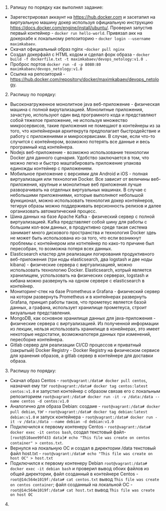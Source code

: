 1. Рапишу по порядку как выполнял задание:
  * Зарегестрировал аккаунт на https://hub.docker.com и засетапил на виртуальную машину докер используя официальную инструкцию https://docs.docker.com/engine/install/ubuntu/. Проверил запустив первый контейнер - ``docker run hello-world``. Привязал акк на докерхабе к локальному репозиторию - ``docker login --username maximkabaev``. 
  * Скачал официальный образ nginx -``docker pull nginx``
  * Создал докерфайл с HTML кодом и сделал форк образа - ``docker build -f dockerfile.txt -t maximkabaev/devops_netology:v1.0 .``
  * Проброс портов ``docker run -d -p 8080:80 maximkabaev/devops_netology:v1.0``
  * Cсылка на репозиторий - https://hub.docker.com/repository/docker/maximkabaev/devops_netology.
2. Распишу по порядку:
 * Высоконагруженное монолитное java веб-приложение - физическая машина с полной вирутализацией. Монолитные приложения, зачастую, используют один вид програмного кода и представляют собой тяжелое приложение, не используя множество микросервисов, такие приложения не помещают в контейнеры из за того, что контейнерная архитекрута предполагает быстродействие и работу с приложениями и микросервисами. В случае, если что-то случится с контейнером, возможно потерять все данные и весь програмный код контейнера.
 * Nodejs веб-приложение - возможно использование технологии Docker для данного сценария. Удобство заключается в том, что можно легко и быстро маштабировать приложение упакова единожды контейнер с приложением.
 * Мобильное приложение c версиями для Android и iOS - полная виртуализация или технология Docker. Все зависит от величины веб-приложения, крупные и монолитные веб приложения лучше разворачивать на отделных виртуальных машинах. В случае с небольшими приложениями, которые выполняют небольшой функционал, можно использовать технология докер контейнеров, тегируя образы можно поддерживать версионность релизов и далее организовать автоматический процесс.
 * Шина данных на базе Apache Kafka - физический сервер с полной виртуализацией. Kafka представляет собой шину для работы с большим кол-вом данных, в продуктивно среде такая система занимает много дискового пространства и технология Docker здеь не может быть использована из-за того, что если возникнут проблемы с контейнером или котнтейнер по како-то причине был пересобран, то возможна потеря всех данных.
 * Elasticsearch кластер для реализации логирования продуктивного веб-приложения (три ноды elasticsearch, два logstash и две ноды kibana) - физические сервера с виртуализацией, можно использовать технологию Docker. Elasticsearch, котрый является хранилищем, успользовать на физических серверах, logstash и кибана можно развернуть на одном сервере с elasticsearch в контейнер.
 * Мониторинг-стек на базе Prometheus и Grafana - физический сервер на которм развернуть Prometheus и в контейнерах развернуть Grafana, принцип работы таков, что прометеус является базой данных, а графана, использует хранилище прометеуса, строит визуальные представления.
 * MongoDB, как основное хранилище данных для java-приложения - физические сервера с виртуализацией. Из полученной информации из лекции, нельзя использовать хранилище в конейнерах, это имеет некоторые недостатки, возможнапотеря данных  при изменений, пересборке контейнера.
 * Gitlab сервер для реализации CI/CD процессов и приватный (закрытый) Docker Registry - Docker Registry на физическом сервисе для хранения образов, а gitlab сервер в контейнере для доставки образа.
3. Распишу по порядку:
 * Скачал образ Centos - ``root@vagrant:/data# docker pull centos``, назначил ему тэг ``root@vagrant:/data# docker tag centos:latest centos:v1.0`` и запустил контейнер с образом связав его с локальным репозиторием ``root@vagrant:/data# docker run -it -v /data:/data --name centos -d centos:v1.0``
 * Аналогично для образа Debian: создаие - ``root@vagrant:/data# docker pull debian``, тэг - ``root@vagrant:/data# docker tag debian:latest debian:v1.0`` и запуск контейнера - ``root@vagrant:/data# docker run -it -v /data:/data --name debian -d debian:v1.0``
 * Подключился к первому контенеру Centos - ``root@vagrant:/data# docker exec -it centos bash``,  создал текстовый файл- ``[root@510aee99f433 data]# echo "This file was create on centos container" > centos.txt``.
 * Вернулся на локальную ОС и создал в директории /data текстовый файл host.txt - ``root@vagrant:/data# echo "This file was create on host OC" > host.txt``
 * Подключился к первому контенеру Debian ``root@vagrant:/data# docker exec -it debian bash`` и проверил вывод обоих файлов из общей директории, файл созданный в контейнере Centos - ``root@14c564e1019f:/data# cat centos.txt`` вывод ``This file was create on centos container``; файл созданный на локальной ОС - ``root@14c564e1019f:/data# cat host.txt`` вывод ``This file was create on host OC``
4. 
